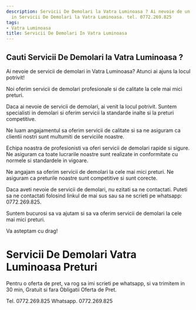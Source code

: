 ```yaml
---
description: Servicii De Demolari la Vatra Luminoasa ? Ai nevoie de un profesionist
  in Servicii De Demolari la Vatra Luminoasa. tel. 0772.269.825
tags:
- Vatra Luminoasa
title: Servicii De Demolari In Vatra Luminoasa
---
```



## Cauti Servicii De Demolari la Vatra Luminoasa ?

Ai nevoie de servicii de demolari in Vatra Luminoasa? Atunci ai ajuns la locul potrivit!

Noi oferim servicii de demolari profesionale si de calitate la cele mai mici preturi. 

Daca ai nevoie de servicii de demolari, ai venit la locul potrivit. Suntem specialisti in demolari si oferim servicii la standarde inalte si la preturi competitive. 

Ne luam angajamentul sa oferim servicii de calitate si sa ne asiguram ca clientii nostri sunt multumiti de serviciile noastre. 

Echipa noastra de profesionisti va oferi servicii de demolari rapide si sigure. Ne asiguram ca toate lucrarile noastre sunt realizate in conformitate cu normele si standardele in vigoare. 

Ne angajam sa oferim servicii de demolari la cele mai mici preturi. Ne asiguram ca preturile noastre sunt competitive si sunt corecte. 

Daca aveti nevoie de servicii de demolari, nu ezitati sa ne contactati. Puteti sa ne contactati folosind linkul de mai sus sau sa ne scrieti pe whatsapp: 0772.269.825. 

Suntem bucurosi sa va ajutam si sa va oferim servicii de demolari la cele mai mici preturi. 

Va asteptam cu drag!

# Servicii De Demolari Vatra Luminoasa Preturi
Pentru o oferta de pret, va rog sa imi scrieti pe whatsapp, si va trimitem in 30 min, Gratuit si fara Obligatii Oferta de Pret.

Tel. 0772.269.825
Whatsapp. 0772.269.825